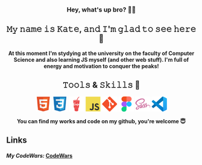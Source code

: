 <h3 align="center"> Hey, what's up bro? 👋🏻 </h3>

<h2 align="center"> 𝙼𝚢 𝚗𝚊𝚖𝚎 𝚒𝚜 𝙺𝚊𝚝𝚎, 𝚊𝚗𝚍 𝙸'𝚖 𝚐𝚕𝚊𝚍 𝚝𝚘 𝚜𝚎𝚎 𝚑𝚎𝚛𝚎 🤗 </h2>

<p align="center"><b> At this moment I'm stydying at the university on the faculty of Computer Science and also learning JS myself (and other web stuff). I'm full of energy and motivation to conquer the peaks! </b></p>

<h2 align="center"> 𝚃𝚘𝚘𝚕𝚜 & 𝚂𝚔𝚒𝚕𝚕𝚜 🚀 </h2>

<div align="center">
  <img src="https://github.com/devicons/devicon/blob/master/icons/html5/html5-original.svg" height="40">
  <img src="https://github.com/devicons/devicon/blob/master/icons/css3/css3-original.svg" height="40">
  <img src="https://github.com/devicons/devicon/blob/master/icons/gulp/gulp-plain.svg" height="40">
  <img src="https://github.com/devicons/devicon/blob/master/icons/javascript/javascript-original.svg" height="40">
  <img src="https://github.com/devicons/devicon/blob/master/icons/git/git-original.svg" height="40">
  <img src="https://github.com/devicons/devicon/blob/master/icons/figma/figma-original.svg" height="40">
  <img src="https://github.com/devicons/devicon/blob/master/icons/sass/sass-original.svg" height="40">
  <img src="https://github.com/devicons/devicon/blob/master/icons/vscode/vscode-original.svg" height="40">
</div>

<p align="center"><b> You can find my works and code on my github, you're welcome 😇 </b></p>

## Links

#### _My CodeWars:_ [CodeWars](https://www.codewars.com/users/rsschool_96b300d832831341)


